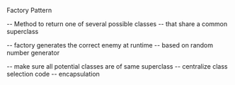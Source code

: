 Factory Pattern

-- Method to return one of several possible classes 
-- that share a common superclass 

-- factory generates the correct enemy at runtime 
-- based on random number generator

-- make sure all potential classes are of same superclass
-- centralize class selection code 
-- encapsulation